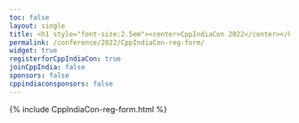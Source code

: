 ```yaml
---
toc: false
layout: single
title: <h1 style="font-size:2.5em"><center>CppIndiaCon 2022</center></h1><center><p style="font-size:1.5em">Registration Form
permalink: /conference/2022/CppIndiaCon-reg-form/
widget: true
registerforCppIndiaCon: true
joinCppIndia: false
sponsors: false
cppindiaconsponsors: false
---
```


{% include CppIndiaCon-reg-form.html %}

<pre>















</pre>